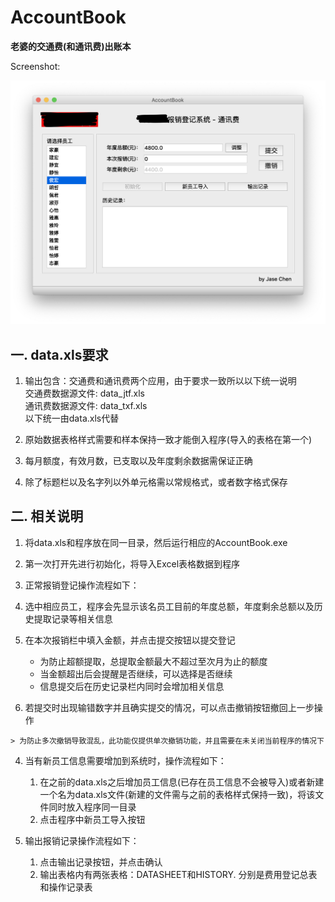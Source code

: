 # AccountBook

**老婆的交通费(和通讯费)出账本**

Screenshot:

![screenshot](README.assets/screenshot.png)

## 一. data.xls要求

1. 输出包含：交通费和通讯费两个应用，由于要求一致所以以下统一说明  
    交通费数据源文件: data_jtf.xls  
    通讯费数据源文件: data_txf.xls  
    以下统一由data.xls代替  

2. 原始数据表格样式需要和样本保持一致才能倒入程序(导入的表格在第一个)

3. 每月额度，有效月数，已支取以及年度剩余数据需保证正确

4. 除了标题栏以及名字列以外单元格需以常规格式，或者数字格式保存

## 二. 相关说明

1. 将data.xls和程序放在同一目录，然后运行相应的AccountBook.exe

2. 第一次打开先进行初始化，将导入Excel表格数据到程序

3. 正常报销登记操作流程如下：
  1. 选中相应员工，程序会先显示该名员工目前的年度总额，年度剩余总额以及历史提取记录等相关信息
  2. 在本次报销栏中填入金额，并点击提交按钮以提交登记
		* 为防止超额提取，总提取金额最大不超过至次月为止的额度
		* 当金额超出后会提醒是否继续，可以选择是否继续
		* 信息提交后在历史记录栏内同时会增加相关信息
  3. 若提交时出现输错数字并且确实提交的情况，可以点击撤销按钮撤回上一步操作

    > 为防止多次撤销导致混乱，此功能仅提供单次撤销功能，并且需要在未关闭当前程序的情况下

4. 当有新员工信息需要增加到系统时，操作流程如下：
	1. 在之前的data.xls之后增加员工信息(已存在员工信息不会被导入)或者新建一个名为data.xls文件(新建的文件需与之前的表格样式保持一致)，将该文件同时放入程序同一目录
	2. 点击程序中新员工导入按钮

5. 输出报销记录操作流程如下：
	1. 点击输出记录按钮，并点击确认
	2. 输出表格内有两张表格：DATASHEET和HISTORY. 分别是费用登记总表和操作记录表
